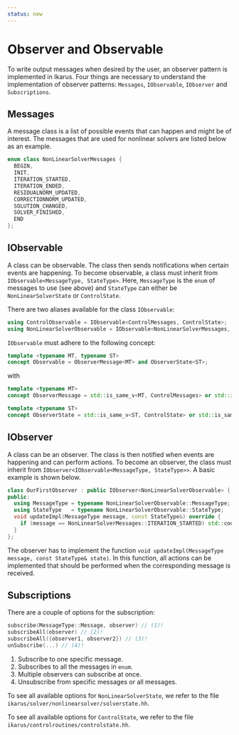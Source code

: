 ```yaml
---
status: new
---
```


# Observer and Observable

To write output messages when desired by the user, an observer pattern is implemented in Ikarus.
Four things are necessary to understand the implementation of observer patterns: `Messages`, `IObservable`,
`IObserver` and `Subscriptions`.

## Messages

A message class is a list of possible events that can happen and might be of interest. The messages that are used for
nonlinear solvers are listed below as an example.

```cpp
enum class NonLinearSolverMessages {
  BEGIN,
  INIT,
  ITERATION_STARTED,
  ITERATION_ENDED,
  RESIDUALNORM_UPDATED,
  CORRECTIONNORM_UPDATED,
  SOLUTION_CHANGED,
  SOLVER_FINISHED,
  END
};
```

## IObservable

A class can be observable.
The class then sends notifications when certain events are happening.
To become observable, a class
must inherit from `IObservable<MessageType, StateType>`.
Here, `MessageType`
is the `enum` of messages to use (see above)
and `StateType` can either be `NonLinearSolverState` or `ControlState`.

There are two aliases available for the class `IObservable`:

```cpp
using ControlObservable = IObservable<ControlMessages, ControlState>;
using NonLinearSolverObservable = IObservable<NonLinearSolverMessages, NonLinearSolverState>;
```

`IObservable` must adhere to the following concept:

```cpp
template <typename MT, typename ST>
concept Observable = ObserverMessage<MT> and ObserverState<ST>;
```

with

```cpp
template <typename MT>
concept ObserverMessage = std::is_same_v<MT, ControlMessages> or std::is_same_v<MT, NonLinearSolverMessages>;

template <typename ST>
concept ObserverState = std::is_same_v<ST, ControlState> or std::is_same_v<ST, NonLinearSolverState>;
```

## IObserver

A class can be an observer.
The class is then notified when events are happening and can perform actions.
To become an observer, the class must inherit from `IObserver<IObservable<MessageType, StateType>>`.
A basic example is shown below.

```cpp
class OurFirstObserver : public IObserver<NonLinearSolverObservable> {
public:
  using MessageType = typename NonLinearSolverObservable::MessageType;
  using StateType   = typename NonLinearSolverObservable::StateType;
  void updateImpl(MessageType message, const StateType&) override {
    if (message == NonLinearSolverMessages::ITERATION_STARTED) std::cout << "Iteration started.\n";
  }
};
```

The observer has to implement the function `void updateImpl(MessageType message, const StateType& state)`.
In this function, all actions can
be implemented that should be performed when the corresponding message is received.

## Subscriptions

There are a couple of options for the subscription:

```cpp
subscribe(MessageType::Message, observer) // (1)!
subscribeAll(observer) // (2)!
subscribeAll({observer1, observer2}) // (3)!
unSubscribe(...) // (4)!
```

1. Subscribe to one specific message.
2. Subscribes to all the messages in `enum`.
3. Multiple observers can subscribe at once.
4. Unsubscribe from specific messages or all messages.

To see all available options for ``NonLinearSolverState``,
we refer to the file ``ikarus/solver/nonlinearsolver/solverstate.hh``.

To see all available options for ``ControlState``,
we refer to the file ``ikarus/controlroutines/controlstate.hh``.
